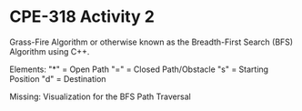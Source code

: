 # CPE-318 Activity 2

Grass-Fire Algorithm or otherwise known as the Breadth-First Search (BFS) Algorithm using C++.


Elements:
"*" = Open Path
"=" = Closed Path/Obstacle
"s" = Starting Position
"d" = Destination 


Missing: 
Visualization for the BFS Path Traversal

